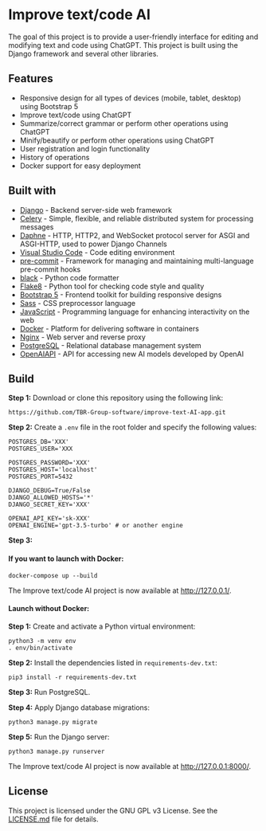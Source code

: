 # Improve text/code AI

The goal of this project is to provide a user-friendly interface for editing and modifying text and code using ChatGPT. This project is built using the Django framework and several other libraries.



## Features

- Responsive design for all types of devices (mobile, tablet, desktop) using Bootstrap 5
- Improve text/code using ChatGPT
- Summarize/correct grammar or perform other operations using ChatGPT
- Minify/beautify or perform other operations using ChatGPT
- User registration and login functionality
- History of operations
- Docker support for easy deployment

## Built with

- [Django](https://www.djangoproject.com/) - Backend server-side web framework
- [Celery](https://docs.celeryq.dev/en/stable/) - Simple, flexible, and reliable distributed system for processing messages
- [Daphne](https://github.com/django/daphne/) - HTTP, HTTP2, and WebSocket protocol server for ASGI and ASGI-HTTP, used to power Django Channels
- [Visual Studio Code](https://code.visualstudio.com/) - Code editing environment
- [pre-commit](https://pre-commit.com/) - Framework for managing and maintaining multi-language pre-commit hooks
- [black](https://github.com/psf/black) - Python code formatter
- [Flake8](https://github.com/pycqa/flake8) - Python tool for checking code style and quality
- [Bootstrap 5](https://getbootstrap.com/) - Frontend toolkit for building responsive designs
- [Sass](https://sass-lang.com/) - CSS preprocessor language
- [JavaScript](https://www.ecma-international.org/publications-and-standards/standards/ecma-262/) - Programming language for enhancing interactivity on the web
- [Docker](https://www.docker.com/) - Platform for delivering software in containers
- [Nginx](https://www.nginx.com/) - Web server and reverse proxy
- [PostgreSQL](https://www.postgresql.org/) - Relational database management system
- [OpenAIAPI](https://beta.openai.com/) - API for accessing new AI models developed by OpenAI

## Build

**Step 1:**
Download or clone this repository using the following link:

```
https://github.com/TBR-Group-software/improve-text-AI-app.git
```

**Step 2:**
Create a `.env` file in the root folder and specify the following values:

```
POSTGRES_DB='XXX'
POSTGRES_USER='XXX

POSTGRES_PASSWORD='XXX'
POSTGRES_HOST='localhost'
POSTGRES_PORT=5432

DJANGO_DEBUG=True/False
DJANGO_ALLOWED_HOSTS='*'
DJANGO_SECRET_KEY='XXX'

OPENAI_API_KEY='sk-XXX'
OPENAI_ENGINE='gpt-3.5-turbo' # or another engine
```

**Step 3:**
#### If you want to launch with Docker:

```
docker-compose up --build
```

The Improve text/code AI project is now available at http://127.0.0.1/.

#### Launch without Docker:

**Step 1:**
Create and activate a Python virtual environment:

```
python3 -m venv env
. env/bin/activate
```

**Step 2:**
Install the dependencies listed in `requirements-dev.txt`:

```
pip3 install -r requirements-dev.txt
```

**Step 3:**
Run PostgreSQL.

**Step 4:**
Apply Django database migrations:

```
python3 manage.py migrate
```

**Step 5:**
Run the Django server:

```
python3 manage.py runserver
```

The Improve text/code AI project is now available at http://127.0.0.1:8000/.

## License
This project is licensed under the GNU GPL v3 License. See the [LICENSE.md](https://github.com/TBR-Group-software/improve-text-AI-app/blob/main/LICENSE) file for details.
